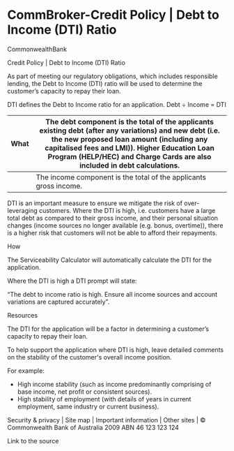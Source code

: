 # CommBroker-Credit Policy | Debt to Income (DTI) Ratio

CommonwealthBank

Credit Policy | Debt to Income (DTI) Ratio

As part of meeting our regulatory obligations, which includes responsible lending, the Debt to Income (DTI) ratio will be used to determine the customer’s capacity to repay their loan.

DTI defines the Debt to Income ratio for an application. Debt ÷ Income = DTI

|What|The debt component is the total of the applicants existing debt (after any variations) and new debt (i.e. the new proposed loan amount (including any capitalised fees and LMI)). Higher Education Loan Program (HELP/HEC) and Charge Cards are also included in debt calculations.|
|---|---|
| |The income component is the total of the applicants gross income.|

DTI is an important measure to ensure we mitigate the risk of over-leveraging customers. Where the DTI is high, i.e. customers have a large total debt as compared to their gross income, and their personal situation changes (income sources no longer available (e.g. bonus, overtime)), there is a higher risk that customers will not be able to afford their repayments.

How

The Serviceability Calculator will automatically calculate the DTI for the application.

Where the DTI is high a DTI prompt will state:

“The debt to income ratio is high. Ensure all income sources and account variations are captured accurately”.

Resources

The DTI for the application will be a factor in determining a customer’s capacity to repay their loan.

To help support the application where DTI is high, leave detailed comments on the stability of the customer's overall income position.

For example:

- High income stability (such as income predominantly comprising of base income, net profit or consistent sources).
- High stability of employment (with details of years in current employment, same industry or current business).

Security & privacy | Site map | Important information | Other sites | © Commonwealth Bank of Australia 2009 ABN 46 123 123 124

Link to the source